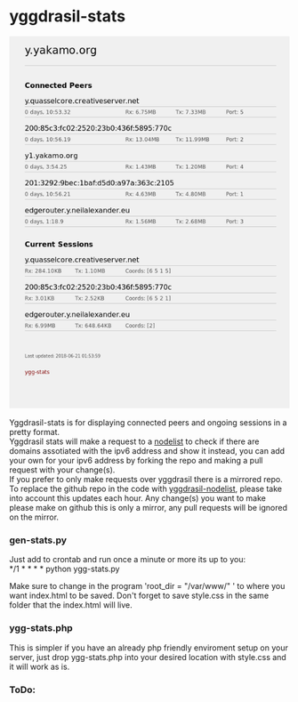 # yggdrasil-stats

![peerstats](peerstats.png)  

Yggdrasil-stats is for displaying connected peers and ongoing sessions in a pretty format.  
Yggdrasil stats will make a request to a [nodelist](https://github.com/yakamok/yggdrasil-nodelist) to check if there are domains assotiated with the ipv6 address and show it instead, you can add your own for your ipv6 address by forking the repo and making a pull request with your change(s).  
If you prefer to only make requests over yggdrasil there is a mirrored repo. To replace the github repo in the code with [yggdrasil-nodelist](http://git.h-ic.eu/yakamo/yggdrasil-nodelist/raw/master/nodelist), please take into account this updates each hour. Any change(s) you want to make please make on github this is only a mirror, any pull requests will be ignored on the mirror.  

### gen-stats.py 

Just add to crontab and run once a minute or more its up to you:  
*/1 * * * * python ygg-stats.py  

Make sure to change in the program 'root_dir = "/var/www/" ' to where you want index.html to be saved. Don't forget to save style.css in the same folder that the index.html will live.  

### ygg-stats.php

This is simpler if you have an already php friendly enviroment setup on your server, just drop ygg-stats.php into your desired location with style.css and it will work as is.  


### ToDo:


